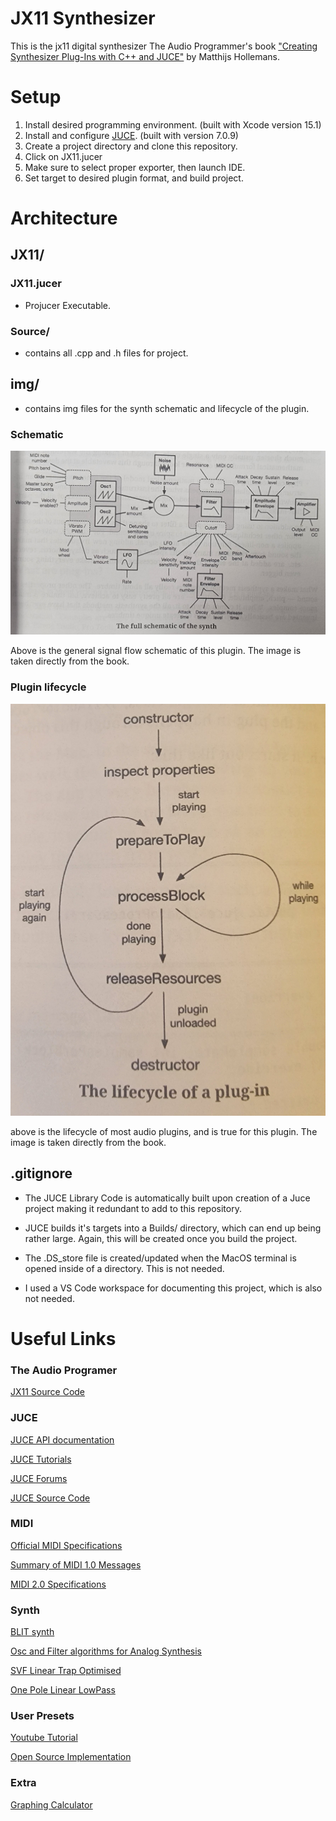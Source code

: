 # JX11 Synthesizer

This is the jx11 digital synthesizer The Audio Programmer's book ["Creating Synthesizer Plug-Ins with C++ and JUCE"](https://www.theaudioprogrammer.com/synth-plugin-book) by Matthijs Hollemans.

# Setup

1. Install desired programming environment. (built with Xcode version 15.1)
2. Install and configure [JUCE](https://juce.com/). (built with version 7.0.9)
3. Create a project directory and clone this repository.
4. Click on JX11.jucer
5. Make sure to select proper exporter, then launch IDE.
6. Set target to desired plugin format, and build project.

# Architecture

## JX11/

### JX11.jucer

- Projucer Executable.

### Source/

- contains all .cpp and .h files for project.  

## img/

- contains img files for the synth schematic and lifecycle of the plugin.

### Schematic

![Synth Schematic](img/synth-schematic.jpg)

Above is the general signal flow schematic of this plugin. The image is taken directly from the book.

### Plugin lifecycle

![Plugin Lifecycle](img/plugin-lifecycle.jpg)

above is the lifecycle of most audio plugins, and is true for this plugin. The image is taken directly from the book.

## .gitignore

- The JUCE Library Code is automatically built upon creation of a Juce project making it redundant to add to this repository.

- JUCE builds it's targets into a Builds/ directory, which can end up being rather large. Again, this will be created once you build the project.

- The .DS_store file is created/updated when the MacOS terminal is opened inside of a directory. This is not needed.

- I used a VS Code workspace for documenting this project, which is also not needed.

# Useful Links

### The Audio Programer

[JX11 Source Code](https://github.com/TheAudioProgrammer/synth-plugin-book)

### JUCE

[JUCE API documentation](https://docs.juce.com)

[JUCE Tutorials](https://juce.com/learn/tutorials)

[JUCE Forums](https://forum.juce.com)

[JUCE Source Code](https://github.com/juce-framework/JUCE)

### MIDI

[Official MIDI Specifications](https://www.midi.org/specifications)

[Summary of MIDI 1.0 Messages](https://www.midi.org/specifications-old/item/table-1-summary-of-midi-message)

[MIDI 2.0 Specifications](https://www.midi.org/specifications/midi-2-0-specifications)

### Synth

[BLIT synth](https://ccrma.stanford.edu/~stilti/papers/blit.pdf)

[Osc and Filter algorithms for Analog Synthesis](https://www.researchgate.net/publication/220386519_Oscillator_and_Filter_Algorithms_for_Virtual_Analog_Synthesis)

[SVF Linear Trap Optimised](http://cytomic.com/files/dsp/SvfLinearTrapOptimised2.pdf)

[One Pole Linear LowPass](http://cytomic.com/files/dsp/OnePoleLinearLowPass.pdf)

### User Presets

[Youtube Tutorial](https://www.youtube.com/watch?v=YwAtWuGA4Cg)

[Open Source Implementation](https://github.com/Chowdhury-DSP/chowdsp_utils)

### Extra

[Graphing Calculator](https://www.desmos.com/calculator)